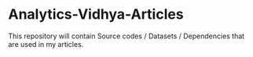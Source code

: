 # Analytics-Vidhya-Articles
This repository will contain Source codes / Datasets / Dependencies that are used in my articles.
